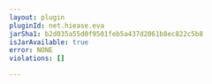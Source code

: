 ```yaml
---
layout: plugin
pluginId: net.hiease.eva
jarSha1: b2d035a55d0f9501feb5a437d2061b8ec822c5b8
isJarAvailable: true
error: NONE
violations: []

---
```

